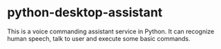 # python-desktop-assistant
This is a voice commanding assistant service in Python. It can recognize human speech, talk to user and execute some basic commands.
